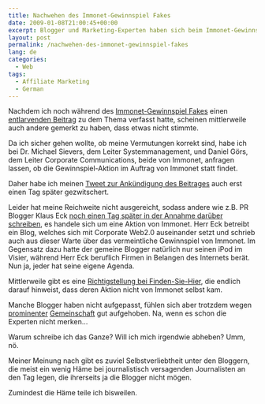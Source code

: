 ```yaml
---
title: Nachwehen des Immonet-Gewinnspiel Fakes
date: 2009-01-08T21:00:45+00:00
excerpt: Blogger und Marketing-Experten haben sich beim Immonet-Gewinnspiel-Fake nicht durch Kopetenz hervor getan.
layout: post
permalink: /nachwehen-des-immonet-gewinnspiel-fakes
lang: de
categories:
  - Web
tags:
  - Affiliate Marketing
  - German
---
```

Nachdem ich noch während des <a href="http://immonet.finden-sie-hier.de/blog/gewinnspiel/" rel="nofollow">Immonet-Gewinnspiel Fakes</a> einen [entlarvenden Beitrag](https://michaelnordmeyer.com/immonet-gewinnspiel-fake) zu dem Thema verfasst hatte, scheinen mittlerweile auch andere gemerkt zu haben, dass etwas nicht stimmte.

Da ich sicher gehen wollte, ob meine Vermutungen korrekt sind, habe ich bei Dr. Michael Sievers, dem Leiter Systemmanagement, und Daniel Görs, dem Leiter Corporate Communications, beide von Immonet, anfragen lassen, ob die Gewinnspiel-Aktion im Auftrag von Immonet statt findet.

Daher habe ich meinen [Tweet zur Ankündigung des Beitrages](https://twitter.com/mnordmeyer/status/1099535552) auch erst einen Tag später gezwitschert.

Leider hat meine Reichweite nicht ausgereicht, sodass andere wie z.B. PR Blogger Klaus Eck <a href="http://pr-blogger.de/2009/01/07/corporate-blogging-mal-ganz-anders/" rel="nofollow">noch einen Tag später in der Annahme darüber schreiben</a>, es handele sich um eine Aktion von Immonet. Herr Eck betreibt ein Blog, welches sich mit Corporate Web2.0 auseinander setzt und schrieb auch aus dieser Warte über das vermeintliche Gewinnspiel von Immonet. Im Gegensatz dazu hatte der gemeine Blogger natürlich nur seinen iPod im Visier, während Herr Eck beruflich Firmen in Belangen des Internets berät. Nun ja, jeder hat seine eigene Agenda.

Mittlerweile gibt es eine <a href="http://immonet.finden-sie-hier.de/blog/richtigstellung-dies-ist-nicht-das-immonet-blog/" rel="nofollow">Richtigstellung bei Finden-Sie-Hier</a>, die endlich darauf hinweist, dass deren Aktion nicht von Immonet selbst kam.

Manche Blogger haben nicht aufgepasst, fühlen sich aber trotzdem wegen [prominenter](https://www.immobilienportale.com/20091271-kritik-am-immonet-aktionsblog/) [Gemeinschaft](http://corporate-blog-studie.de/2009/01/das-vermeintliche-immonet-corporate-blog/) gut aufgehoben. Na, wenn es schon die Experten nicht merken…

Warum schreibe ich das Ganze? Will ich mich irgendwie abheben? Umm, nö.

Meiner Meinung nach gibt es zuviel Selbstverliebtheit unter den Bloggern, die meist ein wenig Häme bei journalistisch versagenden Journalisten an den Tag legen, die ihrerseits ja die Blogger nicht mögen.

Zumindest die Häme teile ich bisweilen.